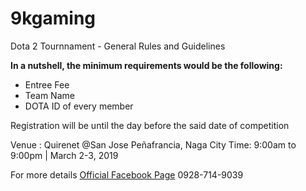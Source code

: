 # 9kgaming
Dota 2 Tournnament - General Rules and Guidelines

**In a nutshell, the minimum requirements would be the following:**
- Entree Fee
- Team Name
- DOTA ID of every member

Registration will be until the day before the said date of competition

Venue : Quirenet @San Jose Peñafrancia, Naga City 
Time: 9:00am to 9:00pm | March 2-3, 2019

For more details
[Official Facebook Page](www.facebook.com/9kgaming)
0928-714-9039
